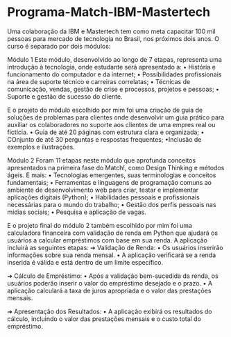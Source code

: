 # Programa-Match-IBM-Mastertech
Uma colaboração da IBM e Mastertech tem como meta capacitar 100 mil pessoas para mercado de tecnologia no Brasil, nos próximos dois anos.
O curso é separado por dois módulos:

Módulo 1
Este módulo, desenvolvido ao longo de 7 etapas, representa uma introdução à tecnologia, onde estudante será apresentado a:
• História e funcionamento do computador e da internet;
• Possibilidades profissionais na área de suporte técnico e carreiras correlatas;
• Técnicas de comunicação, vendas, gestão de crise e processos, projetos e pessoas;
• Suporte e gestão de sucesso do cliente.

E o projeto do módulo escolhido por mim foi uma criação de guia de soluções de problemas para clientes onde desenvolvir um guia prático para auxiliar os colaboradores no suporte aos clientes de uma empres real ou fictícia.
• Guia de até 20 páginas com estrutura clara e organizada;
• COnjunto de até 30 perguntas e respostas frequentes;
•Inclusão de exemplos e ilustrações.


Módulo 2
Foram 11 etapas neste módulo que aprofunda conceitos apresentados na primeira fase do Match!, como Design Thinking e métodos ágeis. E mais:
• Tecnologias emergentes, suas terminologias e conceitos fundamentais;
• Ferramentas e linguagens de programação comuns ao ambiente de desenvolvimento web para criar, testar e implementar aplicações digitais (Python);
• Habilidades pessoais e profissionais necessárias para o mundo do trabalho;
• Gestão dos perfis pessoais nas mídias sociais;
• Pesquisa e aplicação de vagas.

E o projeto final do módulo 2 também escolhido por mim foi uma calculadora financeira com validação de renda em Python que ajudará os
usuários a calcular empréstimos com base em sua renda. A aplicação incluirá as seguintes etapas:
➔ Validação de Renda:
• Os usuários inserirão informações sobre sua renda mensal.
• A aplicação verificará se a renda inserida é válida e está dentro de um limite
específico.

➔ Cálculo de Empréstimo:
• Após a validação bem-sucedida da renda, os usuários poderão inserir o valor
do empréstimo desejado e o prazo.
• A aplicação calculará a taxa de juros apropriada e o valor das prestações
mensais.

➔ Apresentação dos Resultados:
• A aplicação exibirá os resultados do cálculo, incluindo o valor das prestações
mensais e o custo total do empréstimo.
